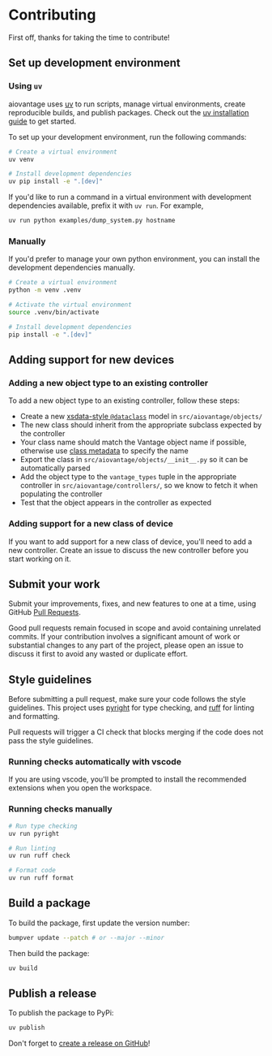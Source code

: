 # Contributing

First off, thanks for taking the time to contribute!

## Set up development environment

### Using `uv`

aiovantage uses [uv](https://docs.astral.sh/uv/) to run scripts, manage virtual environments, create reproducible builds, and publish packages. Check out the [uv installation guide](https://docs.astral.sh/uv/getting-started/installation/) to get started.

To set up your development environment, run the following commands:

```bash
# Create a virtual environment
uv venv

# Install development dependencies
uv pip install -e ".[dev]"
```

If you'd like to run a command in a virtual environment with development dependencies available, prefix it with `uv run`. For example,

```bash
uv run python examples/dump_system.py hostname
```

### Manually

If you'd prefer to manage your own python environment, you can install the development dependencies manually.

```bash
# Create a virtual environment
python -m venv .venv

# Activate the virtual environment
source .venv/bin/activate

# Install development dependencies
pip install -e ".[dev]"
```

## Adding support for new devices

### Adding a new object type to an existing controller

To add a new object type to an existing controller, follow these steps:

- Create a new [xsdata-style `@dataclass`](https://xsdata.readthedocs.io/en/latest/models.html) model in `src/aiovantage/objects/`
- The new class should inherit from the appropriate subclass expected by the controller
- Your class name should match the Vantage object name if possible, otherwise use [class metadata](https://xsdata.readthedocs.io/en/latest/models.html#class-metadata) to specify the name
- Export the class in `src/aiovantage/objects/__init__.py` so it can be automatically parsed
- Add the object type to the `vantage_types` tuple in the appropriate controller in `src/aiovantage/controllers/`, so we know to fetch it when populating the controller
- Test that the object appears in the controller as expected

### Adding support for a new class of device

If you want to add support for a new class of device, you'll need to add a new controller. Create an issue to discuss the new controller before you start working on it.

## Submit your work

Submit your improvements, fixes, and new features to one at a time, using GitHub [Pull Requests](https://docs.github.com/pull-requests/collaborating-with-pull-requests/proposing-changes-to-your-work-with-pull-requests/about-pull-requests).

Good pull requests remain focused in scope and avoid containing unrelated commits. If your contribution involves a significant amount of work or substantial changes to any part of the project, please open an issue to discuss it first to avoid any wasted or duplicate effort.

## Style guidelines

Before submitting a pull request, make sure your code follows the style guidelines. This project uses [pyright](https://microsoft.github.io/pyright/) for type checking, and [ruff](https://docs.astral.sh/ruff/) for linting and formatting.

Pull requests will trigger a CI check that blocks merging if the code does not pass the style guidelines.

### Running checks automatically with vscode

If you are using vscode, you'll be prompted to install the recommended extensions when you open the workspace.

### Running checks manually

```bash
# Run type checking
uv run pyright
```

```bash
# Run linting
uv run ruff check
```

```bash
# Format code
uv run ruff format
```

## Build a package

To build the package, first update the version number:

```bash
bumpver update --patch # or --major --minor
```

Then build the package:

```bash
uv build
```

## Publish a release

To publish the package to PyPi:

```bash
uv publish
```

Don't forget to [create a release on GitHub](https://github.com/loopj/aiovantage/releases/new)!
